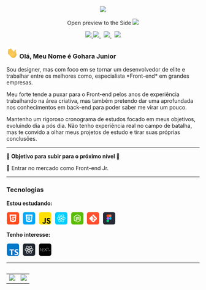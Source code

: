 <p align="center">
  <a href="">
    <img src="https://user-images.githubusercontent.com/57417305/87222610-74eeec00-c34b-11ea-9803-00736d9ac97a.gif">
  </a>
</p>

<p align="center">	Open preview to the Side
    <img src="https://user-images.githubusercontent.com/57417305/81239377-13bd3c00-8fdb-11ea-9567-30a27becb1bf.gif">
</p>

<p align="center">
    <!-- Badge - GitHub -->
  <a href="https://github.com/goharajunior">
    <img src="https://img.shields.io/github/followers/goharajunior?style=social"/>  
  </a>
  <!-- Badge - LinkedIn -->
  <a href="https://www.linkedin.com/in/goharajunior/">
    <img src="https://img.shields.io/badge/-Gohara Junior-blue?style=flat-square&logo=Linkedin&logoColor=white&link=https://www.linkedin.com/in/goharajunior/">
  </a>
  &nbsp;
  <!-- Badge - Gmail -->
  <a href="mailto:lucasgdbittencourt@gmail.com">
    <img src="https://img.shields.io/badge/-Gmail-c14438?style=flat-square&logo=Gmail&logoColor=white&link=mailto:goharajunior@gmail.com">
  </a>
  &nbsp;
  <!-- Badge - Twitter -->
  <a href="https://twitter.com/goharadev">
    <img src="https://img.shields.io/badge/-Twitter-1ca0f1?style=flat-square&labelColor=1ca0f1&logo=twitter&logoColor=white&link=https://twitter.com/goharadev">
  </a>
</p>

<!-- Apresentação -->
### <img src="/icons-readme/hello.gif" width="30px"> Olá, Meu Nome é Gohara Junior

<p>Sou designer, mas com foco em se tornar um desenvolvedor de elite e trabalhar entre os melhores como, especialista *Front-end* em grandes empresas.</p>

<p>Meu forte tende a puxar para o Front-end pelos anos de experiência trabalhando na área criativa, mas também pretendo dar uma aprofundada nos conhecimentos em back-end para poder saber me virar um pouco.</p>

<p>Mantenho um rigoroso cronograma de estudos focado em meus objetivos, evoluindo dia a pós dia. Não tenho experiência real no campo de batalha, mas te convido a olhar meus projetos de estudo e tirar suas próprias conclusões.</p>

---

**🎯 Objetivo para subir para o próximo nível 🎯** 
<p>📌 Entrar no mercado como Front-end Jr.</p>


---

### Tecnologias
**Estou estudando:**

<p align="left">
  <!-- HTML Icon -->
  <img src="/icons-readme/html.png">&nbsp;
  <!-- CSS Icon -->
  <img src="/icons-readme/css.png">&nbsp;
  <!-- JS Icon -->
  <img src="/icons-readme/js.png">&nbsp;
  <!-- React Icon -->
  <img src="/icons-readme/react.png">&nbsp;
  <!-- NodeJS Icon -->
  <img src="/icons-readme/nodejs.png">&nbsp;
  <!-- Git Icon -->
  <img src="/icons-readme/git.png">&nbsp;
  <!-- Figma Icon -->
  <img src="/icons-readme/figma.png">&nbsp;
</p>

**Tenho interesse:**

<p align="left">
  <!-- TS Icon -->
  <img src="/icons-readme/ts.png">&nbsp;
  <!-- RN Icon -->
  <img src="/icons-readme/rn.png">&nbsp;
  <!-- NextJS Icon -->
  <img src="/icons-readme/nextJS.png">&nbsp;
</p>

---

<table align='left'>
  <row>
    <td>
     <!-- Card -->
      <img height='172' src='https://github-readme-stats.vercel.app/api/top-langs/?username=anuraghazra&layout=compact'>
    </td>
    <td>
      <img height='172' src='https://github-readme-stats.vercel.app/api?username=anuraghazra&show_icons=true&theme=dark'>
    </td>
  </row>
</table>
